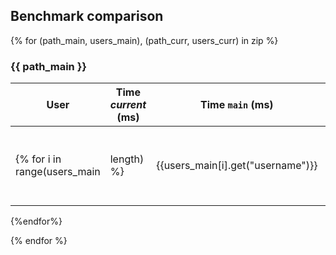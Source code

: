 ## Benchmark comparison

{% for (path_main, users_main), (path_curr, users_curr) in zip %}
### {{ path_main }}

| User | Time _current_ (ms) | Time `main` (ms) | Ratio _current_/`main` | Size _current_ (Kb) | Size `main` (Kb) |
| -- | -- | -- | -- | -- | -- |
{% for i in range(users_main|length) %}| {{users_main[i].get("username")}} | {{users_curr[i].get('time')}} | {{users_main[i].get('time')}} | {% if (users_curr[i].get('time') / users_main[i].get('time')) > 2 %} :rage: {% endif %} {{ "%.2f"| format(users_curr[i].get('time') / users_main[i].get('time')) }} | {{users_curr[i].get('size')}} |{{users_main[i].get('size')}} |
{%endfor%}

{% endfor %}
